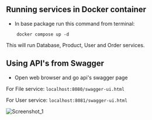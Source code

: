 ## Running services in Docker container

- In base package run this command from terminal:
````
    docker compose up -d
````
This will run Database, Product, User and Order services.

## Using API's from Swagger

- Open web browser and go api's swagger page

For File service:
``
localhost:8080/swagger-ui.html
``

For User service:
``
localhost:8081/swagger-ui.html
``

![Screenshot_1](https://user-images.githubusercontent.com/45045243/162617685-bfc05424-7ae3-4613-91ad-7f1d86a947d5.png)
